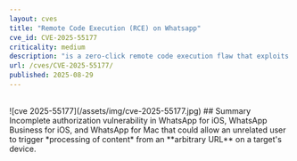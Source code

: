 ```yaml
---
layout: cves
title: "Remote Code Execution (RCE) on Whatsapp"
cve_id: CVE-2025-55177
criticality: medium
description: "is a zero-click remote code execution flaw that exploits a heap overflow in the media processing routine of WhatsApp for iOS and macOS platforms."
url: /cves/CVE-2025-55177/
published: 2025-08-29
---
```


<br>
![cve 2025-55177](/assets/img/cve-2025-55177.jpg)
## Summary
Incomplete authorization vulnerability in WhatsApp for iOS, WhatsApp Business for iOS, and WhatsApp for Mac that could allow an unrelated user to trigger *processing of content* from an **arbitrary URL** on a target's device.